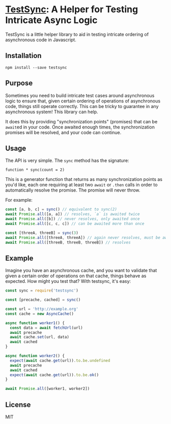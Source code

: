# [TestSync](https://github.com/twooster/testsync): A Helper for Testing Intricate Async Logic

TestSync is a little helper library to aid in testing intricate ordering of
asynchronous code in Javascript.


## Installation

```shell
npm install --save testsync
```

## Purpose

Sometimes you need to build intricate test cases around asynchronous logic to
ensure that, given certain ordering of operations of asynchronous code, things
still operate correctly. This can be tricky to guarantee in any asynchronous
system! This library can help.

It does this by providing "synchronization points" (promises) that can be
`await`ed in your code. Once awaited enough times, the synchronization promises
will be resolved, and your code can continue.

## Usage

The API is very simple. The `sync` method has the signature:

`function * sync(count = 2)`

This is a generator function that returns as many synchronization points as
you'd like, each one requiring at least two `await` or `.then` calls in order
to automatically resolve the promise. The promise will never throw.

For example:

```javascript
const [a, b, c] = sync() // equivalent to sync(2)
await Promise.all([a, a]) // resolves, `a` is awaited twice
await Promise.all([b]) // never resolves, only awaited once
await Promise.all([c, c, c]) // can be awaited more than once

const [threeA, threeB] = sync(3)
await Promise.all([threeA, threeA]) // again never resolves, must be awaited 3 times
await Promise.all([threeB, threeB, threeB]) // resolves
```

## Example

Imagine you have an asynchronous cache, and you want to validate that given a
certain order of operations on that cache, things behave as expected. How might
you test that? With testsync, it's easy:

```javascript
const sync = require('testsync')

const [precache, cached] = sync()

const url = 'http://example.org'
const cache = new AsyncCache()

async function worker1() {
  const data = await fetchUrl(url)
  await precache
  await cache.set(url, data)
  await cached
}

async function worker2() {
  expect(await cache.get(url)).to.be.undefined
  await precache
  await cached
  expect(await cache.get(url)).to.be.ok()
}

await Promise.all([worker1, worker2])
```

## License

MIT
